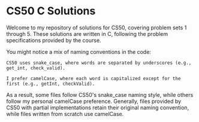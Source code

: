 # CS50 C Solutions
Welcome to my repository of solutions for CS50, covering problem sets 1 through 5. These solutions are written in C, following the problem specifications provided by the course.

You might notice a mix of naming conventions in the code:

`CS50 uses snake_case, where words are separated by underscores (e.g., get_int, check_valid).`

`I prefer camelCase, where each word is capitalized except for the first (e.g., getInt, checkValid).`

As a result, some files follow CS50's snake_case naming style, while others follow my personal camelCase preference. Generally, files provided by CS50 with partial implementations retain their original naming convention, while files written from scratch use camelCase.
